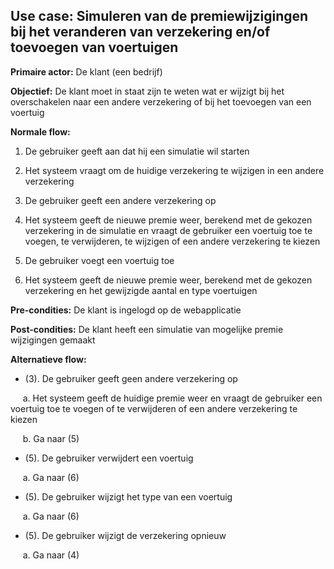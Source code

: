 ## Use case: Simuleren van de premiewijzigingen bij het veranderen van verzekering en/of toevoegen van voertuigen

**Primaire actor:** De klant (een bedrijf)

**Objectief:** De klant moet in staat zijn te weten wat er wijzigt bij het overschakelen naar een andere verzekering of bij het toevoegen van een voertuig

**Normale flow:**


1. De gebruiker geeft aan dat hij een simulatie wil starten

2. Het systeem vraagt om de huidige verzekering te wijzigen in een andere verzekering

3. De gebruiker geeft een andere verzekering op

4. Het systeem geeft de nieuwe premie weer, berekend met de gekozen verzekering in de simulatie en vraagt de gebruiker een voertuig toe te voegen, te verwijderen, te wijzigen of een andere verzekering te kiezen

5. De gebruiker voegt een voertuig toe

6. Het systeem geeft de nieuwe premie weer, berekend met de gekozen verzekering en het gewijzigde aantal en type voertuigen

**Pre-condities:** De klant is ingelogd op de webapplicatie

**Post-condities:** De klant heeft een simulatie van mogelijke premie wijzigingen gemaakt

**Alternatieve flow:**
* (3). De gebruiker geeft geen andere verzekering op
 
&nbsp;&nbsp;&nbsp;&nbsp; a. Het systeem geeft de huidige premie weer en vraagt de gebruiker een voertuig toe te voegen of te verwijderen of een andere verzekering te kiezen

&nbsp;&nbsp;&nbsp;&nbsp; b. Ga naar (5)

* (5). De gebruiker verwijdert een voertuig

&nbsp;&nbsp;&nbsp;&nbsp; a. Ga naar (6)

* (5). De gebruiker wijzigt het type van een voertuig

&nbsp;&nbsp;&nbsp;&nbsp; a. Ga naar (6)

* (5). De gebruiker wijzigt de verzekering opnieuw

&nbsp;&nbsp;&nbsp;&nbsp; a. Ga naar (4)


